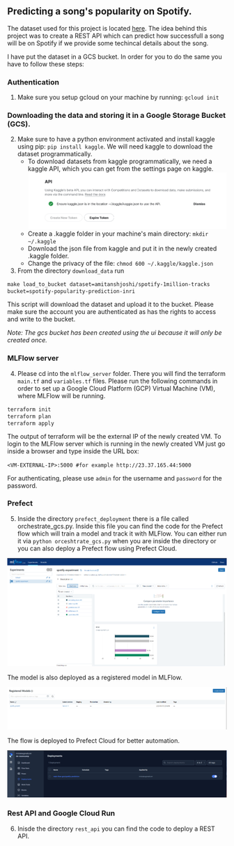## Predicting a song's popularity on Spotify.

The dataset used for this project is located [here](https://www.kaggle.com/datasets/amitanshjoshi/spotify-1million-tracks). The idea behind this project was to create a REST API which can predict how successfull a song will be on Spotify if we provide some techincal details about the song. 

I have put the dataset in a GCS bucket. In order for you to do 
the same you have to follow these steps:


### Authentication

1. Make sure you setup gcloud on your machine by running: `gcloud init`

### Downloading the data and storing it in a Google Storage Bucket (GCS).

2. Make sure to have a python environment activated and install kaggle using pip: `pip install kaggle`. We will need kaggle to download the dataset programmatically.
    - To download datasets from kaggle programmatically, we need a kaggle API, which you can get from the settings page on kaggle.
    ![Image of the settings page.](images/image.png)
    - Create a .kaggle folder in your machine's main directory: `mkdir ~/.kaggle`
    - Download the json file from kaggle and put it in the newly created .kaggle folder. 
    - Change the privacy of the file: `chmod 600 ~/.kaggle/kaggle.json`
3. From the directory `download_data` run
```
make load_to_bucket dataset=amitanshjoshi/spotify-1million-tracks bucket=spotify-popularity-prediction-inri
``` 

This script will download the dataset and upload it to the bucket. Please make sure the account you are authenticated as has the rights to access and write to the bucket.

*Note: The gcs bucket has been created using the ui because it will only be created once.*

### MLFlow server

4. Please cd into the `mlflow_server` folder. There you will find the terraform `main.tf` and `variables.tf` files. Please run the following commands in order to set up a Google Cloud Platform (GCP) Virtual Machine (VM), where MLFlow will be running.
```
terraform init
terraform plan
terraform apply
```
The output of terraform will be the external IP of the newly created VM. To login to the MLFlow server which is running in the newly created VM just go inside a browser and type inside the URL box:

`<VM-EXTERNAL-IP>:5000 #for example http://23.37.165.44:5000`

For authenticating, please use `admin` for the username and `password` for the password.

### Prefect

5. Inside the directory `prefect_deployment` there is a file called orchestrate_gcs.py. Inside this file you can find the code for the Prefect flow which will train a model and track it with MLFlow. You can either run it via `python orceshtrate_gcs.py` when you are inside the directory or you can also deploy a Prefect flow using Prefect Cloud.

![Depiction of the experiment tracking.](images/image-1.png)

The model is also deployed as a registered model in MLFlow.

![Alt text](images/image-2.png)

The flow is deployed to Prefect Cloud for better automation.

![Alt text](images/image-3.png)
### Rest API and Google Cloud Run

6. Inisde the directory `rest_api` you can find the code to deploy a REST API. 